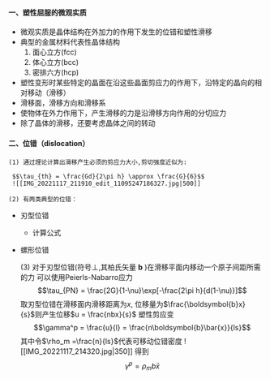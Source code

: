 #### 一、塑性屈服的微观实质
- 微观实质是晶体结构在外加力的作用下发生的位错和塑性滑移
- 典型的金属材料代表性晶体结构
	1. 面心立方(fcc)
	2. 体心立方(bcc)
	3. 密排六方(hcp)
- 塑性变形时某些特定的晶面在沿这些晶面剪应力的作用下，沿特定的晶向的相对移动（滑移）
- 滑移面，滑移方向和滑移系
- 使物体在外力作用下，产生滑移的力是沿滑移方向作用的分切应力
- 除了晶体的滑移，还要考虑晶体之间的转动

#### 二、位错（dislocation）

	(1) 通过理论计算出滑移产生必须的剪应力大小,剪切强度近似为:

	 $$\tau_{th} = \frac{Gd}{2\pi h} \approx \frac{G}{6}$$
	 ![[IMG_20221117_211910_edit_11095247186327.jpg|500]]

	(2) 有两类典型的位错：
- 刃型位错
	- 计算公式
- 螺形位错  

	(3) 对于刃型位错(符号$\perp$,其柏氏矢量 $\boldsymbol{b}$ )在滑移平面内移动一个原子间距所需的力
可以使用Peierls-Nabarro应力
$$\tau_{PN} = \frac{2G}{1-\nu}\exp[-\frac{2\pi h}{d(1-\nu)}]$$
取刃型位错在滑移面内滑移距离为$x$, 位移量为$\frac{\boldsymbol{b}x}{s}$则产生位移$u = \frac{nbx}{s}$
塑性剪应变
$$\gamma^p = \frac{u}{l} = \frac{n\boldsymbol{b}\bar{x}}{ls}$$
其中令$\rho_m =\frac{n}{ls}$代表可移动位错密度
![[IMG_20221117_214320.jpg|350]]
得到$$\gamma^p = \rho_m b\bar{x}$$

